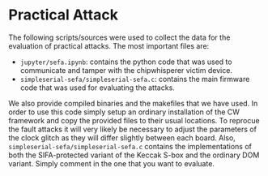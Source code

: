 # Practical Attack

The following scripts/sources were used to collect the data for the evaluation of practical attacks. The most important files are:

* ```jupyter/sefa.ipynb```: contains the python code that was used to communicate and tamper with the chipwhisperer victim device.
* ```simpleserial-sefa/simpleserial-sefa.c```: contains the main firmware code that was used for evaluating the attacks.

We also provide compiled binaries and the makefiles that we have used. In order to use this code simply setup an ordinary installation of the CW framework and copy the provided files to their usual locations. To reprocue the fault attacks it will very likely be necessary to adjust the parameters of the clock glitch as they will differ slightly between each board.
Also, ```simpleserial-sefa/simpleserial-sefa.c``` contains the implementations of both the SIFA-protected variant of the Keccak S-box and the ordinary DOM variant. Simply comment in the one that you want to evaluate.


